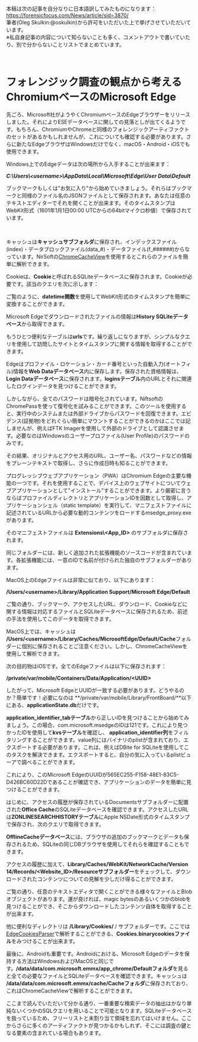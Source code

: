 本稿は次の記事を自分なりに日本語訳してみたものになります：
https://forensicfocus.com/News/article/sid=3870/  
筆者(Oleg Skulkin:@oskulkin)から許可をいただいた上で挙げさせていただいています。  
※私自身記事の内容について知らないことも多く、コメントアウトで書いていたり、別で分からないことリストでまとめています。  

<br>

# フォレンジック調査の観点から考えるChromiumベースのMicrosoft Edge  

先ごろ、Microsoft社がようやくChromiumベースのEdgeブラウザーをリリースしました。それによりESEデータベース<!--調べる-->に関しての見落としが出てくるようです。もちろん、ChromiumやChromeと同様のフォレンジックアーティファクトのセットがあるかもしれませんが、これについても確認する必要があります。さらに新たなEdgeブラウザはWindowsだけでなく、macOS・Android・iOSでも使用できます。  

Windows上でのEdgeデータは次の場所から入手することが出来ます：  

***C:\Users\\\<username>\AppData\Local\Microsoft\Edge\User Data\Default***  

ブックマークもしくは"お気に入り"から始めていきましょう。それらはブックマークと同様のファイル名のJSONファイルとして保存されます。あなたは任意のテキストエディターでそれを開くことが出来ます。そのタイムスタンプはWebKit形式（1601年1月1日00:00 UTCからの64bitマイクロ秒値<!--https://www.wdic.org/w/TECH/%E6%97%A5%E4%BB%98%E5%9E%8B-->）で保存されています。 

<br>

キャッシュは**キャッシュサブフォルダ**に保存され、インデックスファイル(index)・データブロックファイル(data_#)・データファイル(f_######)からなっています。NirSoftの[ChromeCacheView](https://www.nirsoft.net/utils/chrome_cache_view.html)を使用するとこれらのファイルを簡単に解析できます。  

Cookieは、**Cookie**と呼ばれるSQLiteデータベースに保存されます。Cookieが必要です。該当のクエリを次に示します：<!--cookieクエリ画像-->  

ご覧のように、**datetime関数**<!--http://bit.ly/2xfGJVF-->を使用してWebKit形式のタイムスタンプを簡単に変換することができます。  

Microsoft Edgeでダウンロードされたファイルの情報は**History SQLiteデータベース**から取得できます。  

もうひとつ便利なテーブルは**urls**です。繰り返しになりますが、シンプルなクエリを使用して訪問したサイトとタイムスタンプに関する情報を取得することができます。  

Edgeはプロファイル・ロケーション・カード番号といった自動入力(オートフィル)情報を**Web Dataデータベース**内に保存します。保存された資格情報は、**Login Dataデータベース**に保存されます。**loginsテーブル**内のURLとそれに関連したログインデータを見つけることができます。  

しかしながら、全てのパスワードは暗号化されています。NiftsoftのChromePassを使って復号化を試みることができます。このツールを使用すると、実行中のシステムまたは外部ドライブからパスワードを回復できます。エビデンス(証拠物)をどれぐらい簡単にマウントすることができるのかはここでは記しませんが、例えばFTK Imagerを使用して外部のドライブとして認識させます。必要なのはWindowsのユーザープロファイル(User Profile)<!--Windows Profileというのが原文。これでいいとは思うけど、違うかも。-->のパスワードのみです。  

その結果、オリジナルとアクセス用のURL<!--Origin URLとAction URLの違い-->、ユーザー名、パスワードなどの情報をプレーンテキストで取得し、さらに作成日時も知ることができます。  

プログレッシブウェブアプリケーション（PWA）はChromium Edgeの主要な機能の一つです。それを使用することで、デバイス上のウェブサイトについてウェブアプリケーションとして"インストール"することができます。より厳密に言うならば<!--In factの翻訳-->プロファイルディレクトリとアプリケーションIDを因数として取得し、アプリケーションシェル（static template<!--static templateをそのまま静的テンプレートって訳すのもなんか違う気がした。：https://dixq.net/forum/viewtopic.php?t=16674とか https://qiita.com/hmito/items/9d928322ca978319da59とか-->）を実行して、マニフェストファイルに記述されているURLから必要な動的コンテンツをロードするmsedge_proxy.exeがあります。

そのマニフェストファイルは **Extensions\\<App_ID>** のサブフォルダに保存されます。<!--自分の会社PCにはExtensionsのフォルダ自体が作成されていなかった。Edgeで拡張機能を入れてないからか・・・？-->  

同じフォルダーには、新しく追加された拡張機能のソースコードが含まれています。各拡張機能には、一意のIDで名前が付けられた独自のサブフォルダーがあります。  

MacOS上のEdgeファイルは非常に似ており、以下にあります：  

**/Users/\<username>/Library/Application Support/Microsoft Edge/Default**

ご覧の通り、ブックマーク、アクセスしたURL、ダウンロード、Cookieなどに関する情報は対応するファイルとSQLiteデータベースに保存されるため、前述の手法を使用してこのデータを取得できます。  

MacOS上では、キャッシュは **/Users/\<username>/Library/Caches/MicrosoftEdge/Default/Cache**フォルダーに個別に保存されることご注意ください。しかし、ChromeCacheViewを使用して解析できます。  

次の目的物はiOSです。全てのEdgeファイルは以下に保存されます：

**/private/var/mobile/Containers/Data/Application/\<UUID>**  

したがって、Microsoft EdgeとUUIDが一致する必要があります。どうやるのか？簡単です！必要になのは **/private/var/mobile/Library/FrontBoard/**以下にある、**applicationState.db**だけです。  

**application_identifier_tabテーブル**から正しいIDを見つけることから始めてみましょう。この場合、com.microsoft.msedgeのIDは121です。これにより見つかったIDを使用して**kvsテーブル**を確認し、 **application_identifier列**をフィルタリングすることができます。value列にはバイナリのplistが含まれており、エクスポートする必要があります。これは、例えばDBite for SQLiteを使用してこのタスクを解決できます。エクスポートすると、自分の気に入っているplistビューアで調べることができます。  

これにより、このMicrosoft EdgeのUUIDが565EC255-F158-48E1-83C5-D426BC60D22Dであることが確認でき、アプリケーションのデータを簡単に見つけることができます。  

はじめに、アクセスの履歴が保存されているDocumentsサブフォルダーに配置された**Office Cache**のSQLiteデータベースを確認できます。アクセスしたURLは**ZONLINESEARCHHISTORYテーブル**にApple NSDate形式のタイムスタンプで保存され、次のクエリで取得できます。  

**OfflineCacheデータベース**には、ブラウザの追加のブックマークとデータも保存されるため、SQLiteの同じDBブラウザを使用してそれらを確認することもできます。

アクセスの履歴に加えて、**Library/Caches/WebKit/NetworkCache/Version 14/Records/<Website_ID>/Resourceサブフォルダー**をチェックして、ダウンロードされたコンテンツについての見解を少しだけ得ることができます。

ご覧の通り<!--As you can see出過ぎ問題。原文の書いた人の癖を感じる。。。-->、任意のテキストエディタで開くことができる様々なファイルとBlob オブジェクト<!--https://hakuhin.jp/js/file.html ｜ http://5509.hatenablog.com/entry/2013/04/26/012658 この辺参照。Binary Large Objectの略で、32KB以上のデータをJavaScriptで扱う際に使用する。らしい。。。-->があります。運が良ければ、magic bytes<!--(ファイルシグネチャにおける、すでにリスト化(例：https://en.wikipedia.org/wiki/List_of_file_signatures(Wikipediaを出典に出すのもあれかもしれない・・・))されているファイルの正しい形式を識別できるもののこと。)-->のあるいくつかのblobを見つけることができ、そこからダウンロードしたコンテンツ自体を取得することが出来ます。  

他に便利なディレクトリは **/Library/Cookies/** / サブフォルダーです。ここでは[EdgeCookiesParser](https://github.com/HikaruHikarin/EdgeCookiesParser)で解析することができる、**Cookies.binarycookiesファイル**をみつけることが出来ます。  

最後に、Androidも重要です。Androidにおける、Microsoft Edgeのデータを保持する方法はWindowsおよびMacOSと同じです。**/data/data/com.microsoft.emmx/app_chrome/Defaultフォルダ**を見ると全ての必要なファイルとSQLiteデータベースを確認できます。キャッシュは **/data/data/com.microsoft.emmx/cache/Cacheフォルダ**に保存されており、これはChromeCacheViewで解析することができます。  

ここまで読んでいただいて分かる通り、一番重要な検索データ<!--Browsing dataをどう訳すかね。-->の抽出はかなり単純ないくつかのSQLクエリを用いることで可能となります。SQLiteデータベースを扱っているため、フリーリスト<!--https://ja.wikipedia.org/wiki/%E5%8B%95%E7%9A%84%E3%83%A1%E3%83%A2%E3%83%AA%E7%A2%BA%E4%BF%9D 動的なメモリの割り当てのこと。メモリの未使用領域をあらかじめ分類しておくことで、いざ必要になった際にその要求されたものを満たす領域に素早く割り当てることができる。って解釈でいいんだよね・・・？-->と未割り当て領域を忘れてはいけません。ここからさらに多くのアーティファクトが見つかるかもしれず、そこには調査の鍵となる要素の含まれている場合もあります。


